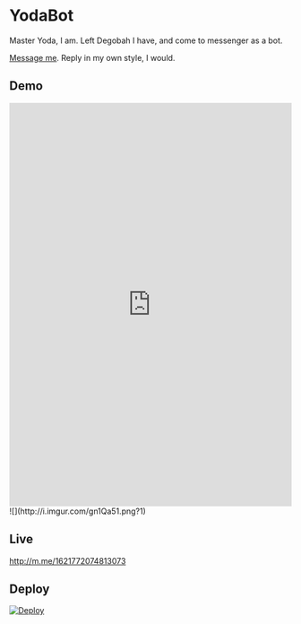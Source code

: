 # YodaBot

Master Yoda, I am. Left Degobah I have, and come to messenger as a bot.

[Message me](http://m.me/1621772074813073). Reply in my own style, I would.  

## Demo

<iframe class="imgur-embed" width="100%" height="720" frameborder="0" src="http://i.imgur.com/3laMtOK.gifv#embed"></iframe>
![](http://i.imgur.com/gn1Qa51.png?1)

## Live

http://m.me/1621772074813073

## Deploy

[![Deploy](https://www.herokucdn.com/deploy/button.svg)](https://heroku.com/deploy)

